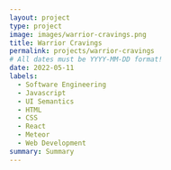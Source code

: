 ```yaml
---
layout: project
type: project
image: images/warrior-cravings.png
title: Warrior Cravings
permalink: projects/warrior-cravings
# All dates must be YYYY-MM-DD format!
date: 2022-05-11
labels:
  - Software Engineering
  - Javascript
  - UI Semantics
  - HTML
  - CSS
  - React 
  - Meteor
  - Web Development
summary: Summary
---
```

